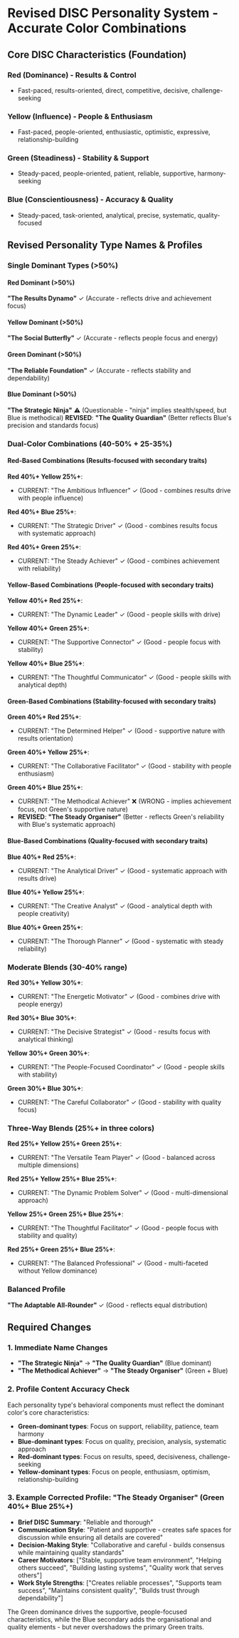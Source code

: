 # Revised DISC Personality System - Accurate Color Combinations

## Core DISC Characteristics (Foundation)

### Red (Dominance) - Results & Control
- Fast-paced, results-oriented, direct, competitive, decisive, challenge-seeking

### Yellow (Influence) - People & Enthusiasm  
- Fast-paced, people-oriented, enthusiastic, optimistic, expressive, relationship-building

### Green (Steadiness) - Stability & Support
- Steady-paced, people-oriented, patient, reliable, supportive, harmony-seeking

### Blue (Conscientiousness) - Accuracy & Quality
- Steady-paced, task-oriented, analytical, precise, systematic, quality-focused

## Revised Personality Type Names & Profiles

### Single Dominant Types (>50%)

#### Red Dominant (>50%)
**"The Results Dynamo"** ✓ (Accurate - reflects drive and achievement focus)

#### Yellow Dominant (>50%) 
**"The Social Butterfly"** ✓ (Accurate - reflects people focus and energy)

#### Green Dominant (>50%)
**"The Reliable Foundation"** ✓ (Accurate - reflects stability and dependability)

#### Blue Dominant (>50%)
**"The Strategic Ninja"** ⚠️ (Questionable - "ninja" implies stealth/speed, but Blue is methodical)
**REVISED**: **"The Quality Guardian"** (Better reflects Blue's precision and standards focus)

### Dual-Color Combinations (40-50% + 25-35%)

#### Red-Based Combinations (Results-focused with secondary traits)

**Red 40%+ Yellow 25%+**: 
- CURRENT: "The Ambitious Influencer" ✓ (Good - combines results drive with people influence)

**Red 40%+ Blue 25%+**: 
- CURRENT: "The Strategic Driver" ✓ (Good - combines results focus with systematic approach)

**Red 40%+ Green 25%+**: 
- CURRENT: "The Steady Achiever" ✓ (Good - combines achievement with reliability)

#### Yellow-Based Combinations (People-focused with secondary traits)

**Yellow 40%+ Red 25%+**: 
- CURRENT: "The Dynamic Leader" ✓ (Good - people skills with drive)

**Yellow 40%+ Green 25%+**: 
- CURRENT: "The Supportive Connector" ✓ (Good - people focus with stability)

**Yellow 40%+ Blue 25%+**: 
- CURRENT: "The Thoughtful Communicator" ✓ (Good - people skills with analytical depth)

#### Green-Based Combinations (Stability-focused with secondary traits)

**Green 40%+ Red 25%+**: 
- CURRENT: "The Determined Helper" ✓ (Good - supportive nature with results orientation)

**Green 40%+ Yellow 25%+**: 
- CURRENT: "The Collaborative Facilitator" ✓ (Good - stability with people enthusiasm)

**Green 40%+ Blue 25%+**: 
- CURRENT: "The Methodical Achiever" ❌ (WRONG - implies achievement focus, not Green's supportive nature)
- **REVISED**: **"The Steady Organiser"** (Better - reflects Green's reliability with Blue's systematic approach)

#### Blue-Based Combinations (Quality-focused with secondary traits)

**Blue 40%+ Red 25%+**: 
- CURRENT: "The Analytical Driver" ✓ (Good - systematic approach with results drive)

**Blue 40%+ Yellow 25%+**: 
- CURRENT: "The Creative Analyst" ✓ (Good - analytical depth with people creativity)

**Blue 40%+ Green 25%+**: 
- CURRENT: "The Thorough Planner" ✓ (Good - systematic with steady reliability)

### Moderate Blends (30-40% range)

**Red 30%+ Yellow 30%+**: 
- CURRENT: "The Energetic Motivator" ✓ (Good - combines drive with people energy)

**Red 30%+ Blue 30%+**: 
- CURRENT: "The Decisive Strategist" ✓ (Good - results focus with analytical thinking)

**Yellow 30%+ Green 30%+**: 
- CURRENT: "The People-Focused Coordinator" ✓ (Good - people skills with stability)

**Green 30%+ Blue 30%+**: 
- CURRENT: "The Careful Collaborator" ✓ (Good - stability with quality focus)

### Three-Way Blends (25%+ in three colors)

**Red 25%+ Yellow 25%+ Green 25%+**: 
- CURRENT: "The Versatile Team Player" ✓ (Good - balanced across multiple dimensions)

**Red 25%+ Yellow 25%+ Blue 25%+**: 
- CURRENT: "The Dynamic Problem Solver" ✓ (Good - multi-dimensional approach)

**Yellow 25%+ Green 25%+ Blue 25%+**: 
- CURRENT: "The Thoughtful Facilitator" ✓ (Good - people focus with stability and quality)

**Red 25%+ Green 25%+ Blue 25%+**: 
- CURRENT: "The Balanced Professional" ✓ (Good - multi-faceted without Yellow dominance)

### Balanced Profile
**"The Adaptable All-Rounder"** ✓ (Good - reflects equal distribution)

## Required Changes

### 1. Immediate Name Changes
- **"The Strategic Ninja"** → **"The Quality Guardian"** (Blue dominant)
- **"The Methodical Achiever"** → **"The Steady Organiser"** (Green + Blue)

### 2. Profile Content Accuracy Check
Each personality type's behavioral components must reflect the dominant color's core characteristics:

- **Green-dominant types**: Focus on support, reliability, patience, team harmony
- **Blue-dominant types**: Focus on quality, precision, analysis, systematic approach
- **Red-dominant types**: Focus on results, speed, decisiveness, challenge-seeking
- **Yellow-dominant types**: Focus on people, enthusiasm, optimism, relationship-building

### 3. Example Corrected Profile: "The Steady Organiser" (Green 40%+ Blue 25%+)

- **Brief DISC Summary**: "Reliable and thorough"
- **Communication Style**: "Patient and supportive - creates safe spaces for discussion while ensuring all details are covered"
- **Decision-Making Style**: "Collaborative and careful - builds consensus while maintaining quality standards"
- **Career Motivators**: ["Stable, supportive team environment", "Helping others succeed", "Building lasting systems", "Quality work that serves others"]
- **Work Style Strengths**: ["Creates reliable processes", "Supports team success", "Maintains consistent quality", "Builds trust through dependability"]

The Green dominance drives the supportive, people-focused characteristics, while the Blue secondary adds the organisational and quality elements - but never overshadows the primary Green traits.